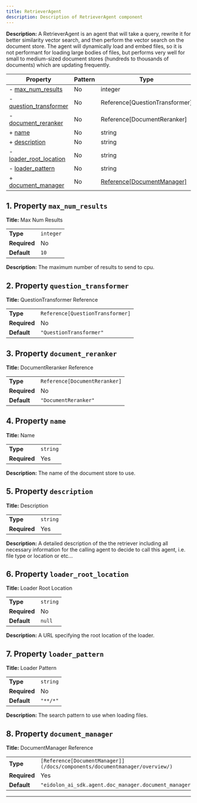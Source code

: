 ```yaml
---
title: RetrieverAgent
description: Description of RetrieverAgent component
---
```


**Description:** A RetrieverAgent is an agent that will take a query, rewrite it for better similarity vector search, and then perform the vector search on the document store.
The agent will dynamically load and embed files, so it is not performant for loading large bodies of files, but performs very well for small to medium-sized document stores (hundreds to thousands of documents) which are updating frequently.

| Property                                         | Pattern | Type                           | Deprecated | Definition | Title/Description             |
| ------------------------------------------------ | ------- | ------------------------------ | ---------- | ---------- | ----------------------------- |
| - [max_num_results](#max_num_results )           | No      | integer                        | No         | -          | Max Num Results               |
| - [question_transformer](#question_transformer ) | No      | Reference[QuestionTransformer] | No         | -          | QuestionTransformer Reference |
| - [document_reranker](#document_reranker )       | No      | Reference[DocumentReranker]    | No         | -          | DocumentReranker Reference    |
| + [name](#name )                                 | No      | string                         | No         | -          | Name                          |
| + [description](#description )                   | No      | string                         | No         | -          | Description                   |
| - [loader_root_location](#loader_root_location ) | No      | string                         | No         | -          | Loader Root Location          |
| - [loader_pattern](#loader_pattern )             | No      | string                         | No         | -          | Loader Pattern                |
| + [document_manager](#document_manager )         | No      | [Reference[DocumentManager]](/docs/components/documentmanager/overview/)     | No         | -          | DocumentManager Reference     |

## <a name="max_num_results"></a>1. Property `max_num_results`

**Title:** Max Num Results

|              |           |
| ------------ | --------- |
| **Type**     | `integer` |
| **Required** | No        |
| **Default**  | `10`      |

**Description:** The maximum number of results to send to cpu.

## <a name="question_transformer"></a>2. Property `question_transformer`

**Title:** QuestionTransformer Reference

|              |                                  |
| ------------ | -------------------------------- |
| **Type**     | `Reference[QuestionTransformer]` |
| **Required** | No                               |
| **Default**  | `"QuestionTransformer"`          |

## <a name="document_reranker"></a>3. Property `document_reranker`

**Title:** DocumentReranker Reference

|              |                               |
| ------------ | ----------------------------- |
| **Type**     | `Reference[DocumentReranker]` |
| **Required** | No                            |
| **Default**  | `"DocumentReranker"`          |

## <a name="name"></a>4. Property `name`

**Title:** Name

|              |          |
| ------------ | -------- |
| **Type**     | `string` |
| **Required** | Yes      |

**Description:** The name of the document store to use.

## <a name="description"></a>5. Property `description`

**Title:** Description

|              |          |
| ------------ | -------- |
| **Type**     | `string` |
| **Required** | Yes      |

**Description:** A detailed description of the the retriever including all necessary information for the calling agent to decide to call this agent, i.e. file type or location or etc...

## <a name="loader_root_location"></a>6. Property `loader_root_location`

**Title:** Loader Root Location

|              |          |
| ------------ | -------- |
| **Type**     | `string` |
| **Required** | No       |
| **Default**  | `null`   |

**Description:** A URL specifying the root location of the loader.

## <a name="loader_pattern"></a>7. Property `loader_pattern`

**Title:** Loader Pattern

|              |          |
| ------------ | -------- |
| **Type**     | `string` |
| **Required** | No       |
| **Default**  | `"**/*"` |

**Description:** The search pattern to use when loading files.

## <a name="document_manager"></a>8. Property `document_manager`

**Title:** DocumentManager Reference

|              |                                                                       |
| ------------ | --------------------------------------------------------------------- |
| **Type**     | `[Reference[DocumentManager]](/docs/components/documentmanager/overview/)`                                          |
| **Required** | Yes                                                                   |
| **Default**  | `"eidolon_ai_sdk.agent.doc_manager.document_manager.DocumentManager"` |

----------------------------------------------------------------------------------------------------------------------------
